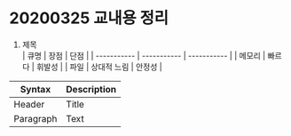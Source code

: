 20200325 교내용 정리
=================
1. 제목 <br>
| 큐명 | 장점 | 단점 |
| ----------- | ----------- | ----------- |
| 메모리 | 빠르다 | 휘발성 |
| 파일 | 상대적 느림 | 안정성 |

| Syntax | Description |
| ----------- | ----------- |
| Header | Title |
| Paragraph | Text |